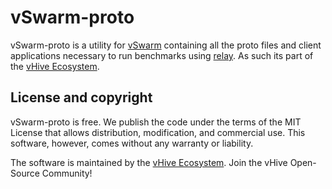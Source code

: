 # vSwarm-proto

vSwarm-proto is a utility for [vSwarm](https://github.com/ease-lab/vSwarm/) containing all the proto files and client applications necessary to run benchmarks using [relay](https://github.com/ease-lab/vSwarm/tree/main/tools/relay). As such its part of the [vHive Ecosystem](https://vhive-serverless.github.io/).

## License and copyright

vSwarm-proto is free. We publish the code under the terms of the MIT License that allows distribution, modification, and commercial use.
This software, however, comes without any warranty or liability.

The software is maintained by the [vHive Ecosystem](https://vhive-serverless.github.io/).
Join the vHive Open-Source Community!
